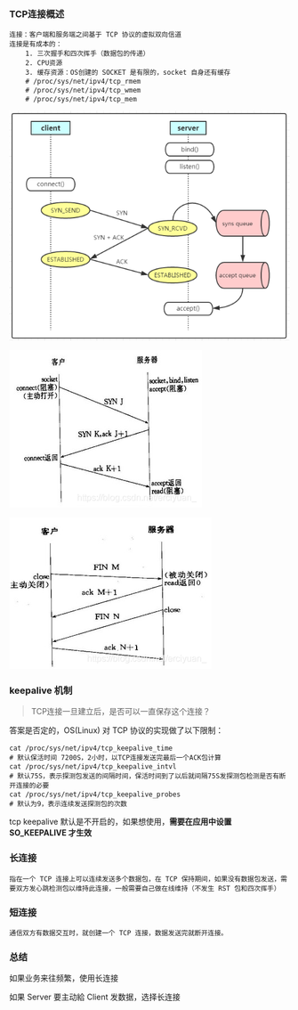 ### TCP连接概述

```
连接：客户端和服务端之间基于 TCP 协议的虚拟双向信道
连接是有成本的：
	1. 三次握手和四次挥手（数据包的传递）
	2. CPU资源
	3. 缓存资源：OS创建的 SOCKET 是有限的，socket 自身还有缓存
	# /proc/sys/net/ipv4/tcp_rmem
	# /proc/sys/net/ipv4/tcp_wmem
	# /proc/sys/net/ipv4/tcp_mem
```

![三次握手](imgs/tcp三次握手.png)

![三次握手](imgs/三次握手.png)

![四次挥手](imgs/四次挥手.png)

### keepalive 机制

> TCP连接一旦建立后，是否可以一直保存这个连接？

答案是否定的，OS(Linux) 对 TCP 协议的实现做了以下限制：

```
cat /proc/sys/net/ipv4/tcp_keepalive_time
# 默认保活时间 7200S，2小时，以TCP连接发送完最后一个ACK包计算
cat /proc/sys/net/ipv4/tcp_keepalive_intvl
# 默认75S，表示探测包发送的间隔时间，保活时间到了以后就间隔75S发探测包检测是否有断开连接的必要
cat /proc/sys/net/ipv4/tcp_keepalive_probes
# 默认为9，表示连续发送探测包的次数
```

tcp keepalive 默认是不开启的，如果想使用，**需要在应用中设置 SO_KEEPALIVE 才生效**



### 长连接

```
指在一个 TCP 连接上可以连续发送多个数据包，在 TCP 保持期间，如果没有数据包发送，需要双方发心跳检测包以维持此连接，一般需要自己做在线维持（不发生 RST 包和四次挥手）
```



### 短连接

```
通信双方有数据交互时，就创建一个 TCP 连接，数据发送完就断开连接。
```

### 总结

如果业务来往频繁，使用长连接

如果 Server 要主动給 Client 发数据，选择长连接